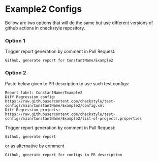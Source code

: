 # Example2 Configs

Bellow are two options that will do the same but use different versions
of github actions in checkstyle repository.


### Option 1
Trigger report generation by comment in Pull Request:
```
Github, generate report for ConstantName/Example2
```

### Option 2

Paste below given to PR description to use such test configs:
```
Report label: ConstantName/Example2
Diff Regression config: https://raw.githubusercontent.com/checkstyle/test-configs/main/ConstantName/Example2/config.xml
Diff Regression projects: https://raw.githubusercontent.com/checkstyle/test-configs/main/ConstantName/Example2/list-of-projects.properties
```

Trigger report generation by comment in Pull Request:
```
Github, generate report
```
or as alternative by comment
```
Github, generate report for configs in PR description
```

